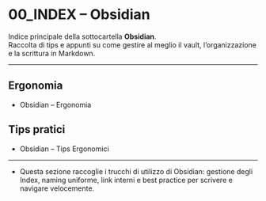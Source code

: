 # 00_INDEX – Obsidian

Indice principale della sottocartella **Obsidian**.  
Raccolta di tips e appunti su come gestire al meglio il vault, l’organizzazione e la scrittura in Markdown.

---

## Ergonomia
- Obsidian – Ergonomia

## Tips pratici
- Obsidian – Tips Ergonomici

---

* Questa sezione raccoglie i trucchi di utilizzo di Obsidian: gestione degli Index, naming uniforme, link interni e best practice per scrivere e navigare velocemente.
